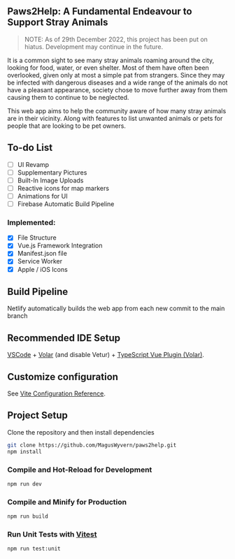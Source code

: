 ## Paws2Help: A Fundamental Endeavour to Support Stray Animals

> NOTE: As of 29th December 2022, this project has been put on hiatus. Development may continue in the future.

It is a common sight to see many stray animals roaming around the city, looking for food, water, or even shelter. Most of them have often been overlooked, given only at most a simple pat from strangers. Since they may be infected with dangerous diseases and a wide range of the animals do not have a pleasant appearance, society chose to move further away from them causing them to continue to be neglected. 

This web app aims to help the community aware of how many stray animals are in their vicinity. Along with features to list unwanted animals or pets for people that are looking to be pet owners.

## To-do List

- [ ] UI Revamp
- [ ] Supplementary Pictures
- [ ] Built-In Image Uploads
- [ ] Reactive icons for map markers
- [ ] Animations for UI
- [ ] Firebase Automatic Build Pipeline

### Implemented:

- [x] File Structure
- [x] Vue.js Framework Integration
- [x] Manifest.json file
- [x] Service Worker
- [x] Apple / iOS Icons

## Build Pipeline

Netlify automatically builds the web app from each new commit to the main branch

## Recommended IDE Setup

[VSCode](https://code.visualstudio.com/) + [Volar](https://marketplace.visualstudio.com/items?itemName=Vue.volar) (and disable Vetur) + [TypeScript Vue Plugin (Volar)](https://marketplace.visualstudio.com/items?itemName=Vue.vscode-typescript-vue-plugin).

## Customize configuration

See [Vite Configuration Reference](https://vitejs.dev/config/).

## Project Setup

Clone the repository and then install dependencies

```sh
git clone https://github.com/MagusWyvern/paws2help.git
npm install
```

### Compile and Hot-Reload for Development

```sh
npm run dev
```

### Compile and Minify for Production

```sh
npm run build
```

### Run Unit Tests with [Vitest](https://vitest.dev/)

```sh
npm run test:unit
```

